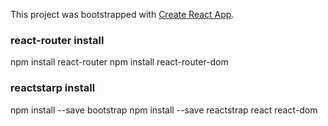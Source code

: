 This project was bootstrapped with [Create React App](https://github.com/facebook/create-react-app).

### react-router install

npm install react-router
npm install react-router-dom

### reactstarp install

npm install --save bootstrap
npm install --save reactstrap react react-dom
